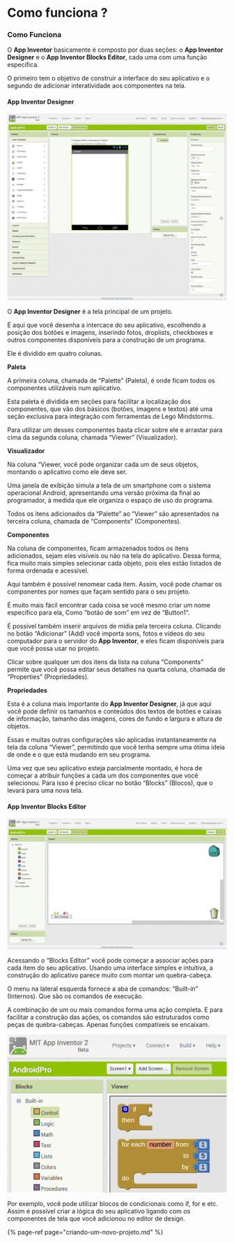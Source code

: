 # Como funciona ?

### **Como Funciona**

O **App Inventor** basicamente é composto por duas seções: o **App Inventor Designer** e o **App Inventor Blocks Editor**, cada uma com uma função específica.

O primeiro tem o objetivo de construir a interface do seu aplicativo e o segundo de adicionar interatividade aos componentes na tela.

#### **App Inventor Designer**

![](../../.gitbook/assets/app-inventor-designer-1024x869.png)

O **App Inventor Designer** é a tela principal de um projeto.

É aqui que você desenha a intercace do seu aplicativo, escolhendo a posição dos botões e imagens, inserindo fotos, droplists, checkboxes e outros componentes disponíveis para a construção de um programa.

Ele é dividido em quatro colunas.

**Paleta**

A primeira coluna, chamada de “Palette” \(Paleta\), é onde ficam todos os componentes utilizáveis num aplicativo.

Esta paleta é dividida em seções para facilitar a localização dos componentes, que vão dos básicos \(botões, imagens e textos\) até uma seção exclusiva para integração com ferramentas de Lego Mindstorms.

Para utilizar um desses componentes basta clicar sobre ele e arrastar para cima da segunda coluna, chamada “Viewer” \(Visualizador\).

**Visualizador**

Na coluna “Viewer, você pode organizar cada um de seus objetos, montando o aplicativo como ele deve ser.

Uma janela de exibição simula a tela de um smartphone com o sistema operacional Android, apresentando uma versão próxima da final ao programador, à medida que ele organiza o espaço de uso do programa.

Todos os itens adicionados da “Palette” ao “Viewer” são apresentados na terceira coluna, chamada de “Components” \(Componentes\).

**Componentes**

Na coluna de componentes, ficam armazenados todos os itens adicionados, sejam eles visíveis ou não na tela do aplicativo. Dessa forma, fica muito mais simples selecionar cada objeto, pois eles estão listados de forma ordenada e acessível.

Aqui também é possível renomear cada item. Assim, você pode chamar os componentes por nomes que façam sentido para o seu projeto.

É muito mais fácil encontrar cada coisa se você mesmo criar um nome específico para ela, Como “botão de som” em vez de “Button1”.

É possível também inserir arquivos de mídia pela terceira coluna. Clicando no botão “Adicionar” \(Add\) você importa sons, fotos e vídeos do seu computador para o servidor do **App Inventor**, e eles ficam disponíveis para que você possa usar no projeto.

Clicar sobre qualquer um dos itens da lista na coluna “Components” permite que você possa editar seus detalhes na quarta coluna, chamada de “Properties” \(Propriedades\).

**Propriedades**

Esta é a coluna mais importante do **App Inventor Designer**, já que aqui você pode definir os tamanhos e conteúdos dos textos de botões e caixas de informação, tamanho das imagens, cores de fundo e largura e altura de objetos.

Essas e muitas outras configurações são aplicadas instantaneamente na tela da coluna “Viewer”, permitindo que você tenha sempre uma ótima ideia de onde e o que está mudando em seu programa.

Uma vez que seu aplicativo esteja parcialmente montado, é hora de começar a atribuir funções a cada um dos componentes que você selecionou. Para isso é preciso clicar no botão “Blocks” \(Blocos\), que o levará para uma nova tela.

#### **App Inventor Blocks Editor**

![](../../.gitbook/assets/app-inventor-blocks-editor-1024x609.png)

Acessando o “Blocks Editor” você pode começar a associar ações para cada item do seu aplicativo. Usando uma interface simples e intuitiva, a construção do aplicativo parece muito com montar um quebra-cabeça.

O menu na lateral esquerda fornece a aba de comandos: “Built-in” \(Internos\). Que são os comandos de execução.

A combinação de um ou mais comandos forma uma ação completa. E para facilitar a construção das ações, os comandos são estruturados como peças de quebra-cabeças. Apenas funções compatíveis se encaixam.

![](../../.gitbook/assets/app-inventor-edit-blocks-block.png)

Por exemplo, você pode utilizar blocos de condicionais como if, for e etc. Assim é possível criar a lógica do seu aplicativo ligando com os componentes de tela que você adicionou no editor de design.

{% page-ref page="criando-um-novo-projeto.md" %}

